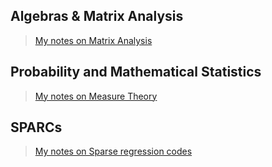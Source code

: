 ## Algebras & Matrix Analysis
> [My notes on Matrix Analysis](./test.pdf)

## Probability and Mathematical Statistics
> [My notes on Measure Theory](./test.pdf)

## SPARCs
> [My notes on Sparse regression codes](./SPARC-notes/main.pdf)
